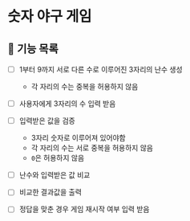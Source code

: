 # 숫자 야구 게임

## 📝 기능 목록

- [ ] 1부터 9까지 서로 다른 수로 이루어진 3자리의 난수 생성
    - 각 자리의 수는 중복을 허용하지 않음

- [ ] 사용자에게 3자리의 수 입력 받음

- [ ] 입력받은 값을 검증
    - 3자리 숫자로 이루어져 있어야함
    - 각 자리의 수는 서로 중복을 허용하지 않음
    - `0`은 허용하지 않음

- [ ] 난수와 입력받은 값 비교

- [ ] 비교한 결과값을 출력

- [ ] 정답을 맞춘 경우 게임 재시작 여부 입력 받음
